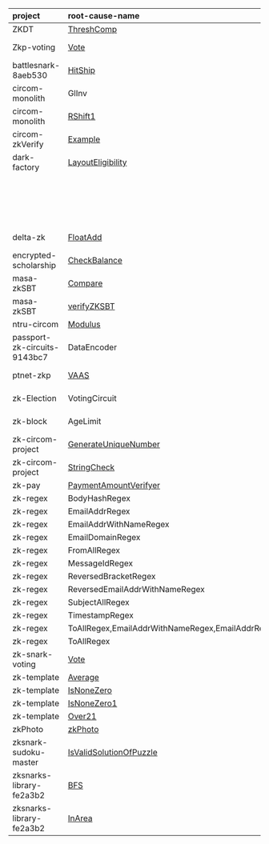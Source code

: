 | project | root-cause-name | issue | fix  | status | deployment / release |
|:--------|:----------------|:------|:---- |:-------|:---------------------|
| ZKDT                  | [ThreshComp](https://github.com/PratyushRT/ZKDT/blob/277f3f98339bc232f200de9132a2e84cb1f3796f/circuits/AuthenticatedDT.circom) |    |                   | |           |
| Zkp-voting            | [Vote](https://github.com/RAKESH9494/Zkp-voting/blob/82f1cacb1cab6093f8aada16fd66e35acbd0fd4a/backend/zkp_files/circuit.circom#L6)                                | https://github.com/RAKESH9494/Zkp-voting/issues/1              | https://github.com/RAKESH9494/Zkp-voting/pull/2      | fixed     | https://holesky.etherscan.io/address/0xcb14d82298bf3c63d1216743b94fca3281245d9d |
| battlesnark-8aeb530           | [HitShip](https://github.com/alex-lindenbaum/battlesnark/blob/8aeb53072ee770cd0ec0f3af567ceb76f31fe2ba/circuits/hitShip.circom)| https://github.com/alex-lindenbaum/battlesnark/issues/1        | https://github.com/alex-lindenbaum/battlesnark/pull/2| |           |
| circom-monolith       | GlInv                 |                   |                   | |           |
| circom-monolith       | [RShift1](https://github.com/shuklaayush/circom-monolith/blob/28f24a55d0b0847948fb460680f6353aab92a877/circuits/goldilocks.circom#L113)                           | https://github.com/shuklaayush/circom-monolith/issues/1        |                   | |           |
| circom-zkVerify       | [Example](https://github.com/armanthepythonguy/circom-zkVerify/blob/81fb88b61fb8ed14e11aac642cec0699b49ba1b4/circom/circuit.circom)                               | https://github.com/armanthepythonguy/circom-zkVerify/issues/1  | https://github.com/armanthepythonguy/circom-zkVerify/pull/2                             | fixed     |           |
| dark-factory          | [LayoutEligibility](https://github.com/wizicer/dark-factory/blob/fe499b3b8d83daaa6874b4c11536055d2b6e1a56/circuits/LayoutEligibility.circom#L194)                 | https://github.com/wizicer/dark-factory/issues/1               | https://github.com/wizicer/dark-factory/pull/2       | fixed     | Scroll Sepolia: 0x03F80FeA1795627334C2c2ae7D623257398d0549                      |
|                               |                       |                             |                   |           | Polygon zkEVM Cardona: 0x03F80FeA1795627334C2c2ae7D623257398d0549               |
|                               |                       |                             |                   |           | Linea Sepolia: 0x03F80FeA1795627334C2c2ae7D623257398d0549                       |
|                               |                       |                             |                   |           | World: 0x03F80FeA1795627334C2c2ae7D623257398d0549                               |
|                               |                       |                             |                   |           | Blockscout Scroll Sepolia: 0x03F80FeA1795627334C2c2ae7D623257398d0549           |
| delta-zk              | [FloatAdd](https://github.com/delta-mpc/delta-zk/blob/79f5d4068ec86b4a13b73809e1eab9cdc56f9b87/circuits/float/circuit.circom#L64)                                 | https://github.com/delta-mpc/delta-zk/issues/3                 |                   | | https://board.deltampc.com/                  |
| encrypted-scholarship | [CheckBalance](https://github.com/adust09/encrypted-scholarship/blob/02cb28732448900107b3400e5c3079f9ce96cf28/co-circom/circuit.circom)                           | https://github.com/adust09/encrypted-scholarship/issues/5      |                   | confirmed |           |
| masa-zkSBT            | [Compare](https://github.com/masa-finance/masa-zkSBT/blob/b842b6116cccd9919c551b9b5e79364139c59a69/circuits/lib/compare.circom)| https://github.com/masa-finance/masa-zkSBT/pull/178            |                   | |           |
| masa-zkSBT            | [verifyZKSBT](https://github.com/masa-finance/masa-zkSBT/blob/b842b6116cccd9919c551b9b5e79364139c59a69/circuits/lib/verifyZKSBT.circom)                           | https://github.com/masa-finance/masa-zkSBT/pull/178            |                   | | https://github.com/masa-finance/masa-zkSBT/tree/main/deployments/goerli         |
| ntru-circom  | [Modulus](https://github.com/numtel/ntru-circom/blob/019b1ede40099f77405617565cf41a8a19980e47/circuits/ntru.circom#L7)         | https://github.com/numtel/ntru-circom/issues/1                 | https://github.com/numtel/ntru-circom/pull/2         | fixed     |           |
| passport-zk-circuits-9143bc7  | DataEncoder           | https://github.com/utsavempiric20/zk-circom-project/issues/1   | https://github.com/rarimo/passport-zk-circuits/pull/60                                  | fixed     | https://app.rarime.com/proof-requests-demo   |
| ptnet-zkp  | [VAAS](https://github.com/FactomProject/ptnet-ZKP/blob/master/vass/circuit.circom)          | https://github.com/FactomProject/ptnet-ZKP/issues/12           |                   | |           |
| zk-Election           | VotingCircuit         |                   | https://github.com/Dyslex7c/zk-Election/commit/d527260b19dede490ff3022d099fc466ba24f429 | fixed     |           |
| zk-block | AgeLimit              | https://github.com/Elefria-Labs/zk-block/issues/32             |                   | | https://boilerplate.zkblock.app/             |
| zk-circom-project | [GenerateUniqueNumber](https://github.com/utsavempiric20/zk-circom-project/blob/main/5_GenerateUniqueNumber/GenerateUniqueNumber.circom)                          |                   |                   | |           |
| zk-circom-project | [StringCheck](https://github.com/utsavempiric20/zk-circom-project/blob/main/3_stringToInt/StringToIntData.circom)              | https://github.com/utsavempiric20/zk-circom-project/issues/1   |                   | |           |
| zk-pay | [PaymentAmountVerifyer](https://github.com/ilvcs/zk-pay/tree/73167433fe33140ff45b1f76ad65be485ae7b805)                         | https://github.com/ilvcs/zk-pay/issues/1                       | https://github.com/ilvcs/zk-pay/issues/1             | |           |
| zk-regex | BodyHashRegex         |                   | https://github.com/zkemail/zk-regex/pull/83          | confirmed | https://www.npmjs.com/package/@zk-email/zk-regex-compiler                       |
| zk-regex | EmailAddrRegex        |                   | https://github.com/zkemail/zk-regex/pull/83          | confirmed | https://www.npmjs.com/package/@zk-email/zk-regex-compiler                       |
| zk-regex | EmailAddrWithNameRegex|                   | https://github.com/zkemail/zk-regex/pull/83          | confirmed | https://www.npmjs.com/package/@zk-email/zk-regex-compiler                       |
| zk-regex | EmailDomainRegex      |                   | https://github.com/zkemail/zk-regex/pull/83          | confirmed | https://www.npmjs.com/package/@zk-email/zk-regex-compiler                       |
| zk-regex | FromAllRegex          |                   | https://github.com/zkemail/zk-regex/pull/83          | confirmed | https://www.npmjs.com/package/@zk-email/zk-regex-compiler                       |
| zk-regex | MessageIdRegex        |                   | https://github.com/zkemail/zk-regex/pull/83          | confirmed | https://www.npmjs.com/package/@zk-email/zk-regex-compiler                       |
| zk-regex | ReversedBracketRegex  |                   | https://github.com/zkemail/zk-regex/pull/83          | confirmed | https://www.npmjs.com/package/@zk-email/zk-regex-compiler                       |
| zk-regex | ReversedEmailAddrWithNameRegex                           |                   | https://github.com/zkemail/zk-regex/pull/83          | confirmed | https://www.npmjs.com/package/@zk-email/zk-regex-compiler                       |
| zk-regex | SubjectAllRegex       |                   | https://github.com/zkemail/zk-regex/pull/83          | confirmed | https://www.npmjs.com/package/@zk-email/zk-regex-compiler                       |
| zk-regex | TimestampRegex        |                   | https://github.com/zkemail/zk-regex/pull/83          | confirmed | https://www.npmjs.com/package/@zk-email/zk-regex-compiler                       |
| zk-regex | ToAllRegex,EmailAddrWithNameRegex,EmailAddrRegex         |                   | https://github.com/zkemail/zk-regex/pull/83          | confirmed | https://www.npmjs.com/package/@zk-email/zk-regex-compiler                       |
| zk-regex | ToAllRegex            |                   | https://github.com/zkemail/zk-regex/pull/83          | confirmed | https://www.npmjs.com/package/@zk-email/zk-regex-compiler                       |
| zk-snark-voting | [Vote](https://github.com/BjernoFolkvardsen/zk-snark-voting/blob/e1d3094155586844f4b2667227f40be2d69fb420/circuits/VoteCircuit/Vote.circom)                       | https://github.com/BjernoFolkvardsen/zk-snark-voting/issues/58 |                   | |           |
| zk-template | [Average](https://github.com/tea2x/zk-template/blob/0a813fd8701a6bc7d7debb754880769398699f62/circuits/average/circuit.circom)  | https://github.com/tea2x/zk-template/issues/1                  | https://github.com/tea2x/zk-template/pull/3          | |           |
| zk-template | [IsNoneZero](https://github.com/tea2x/zk-template/blob/0a813fd8701a6bc7d7debb754880769398699f62/circuits/none-zero/circuit.circom)                                | https://github.com/tea2x/zk-template/issues/2                  | https://github.com/tea2x/zk-template/pull/3          | |           |
| zk-template | [IsNoneZero1](https://github.com/tea2x/zk-template/blob/0a813fd8701a6bc7d7debb754880769398699f62/circuits/none-zero/circuit1.circom)                              | https://github.com/tea2x/zk-template/issues/2                  | https://github.com/tea2x/zk-template/pull/3          | |           |
| zk-template | [Over21](https://github.com/tea2x/zk-template/blob/main/circuits/over21/circuit.circom)     | https://github.com/tea2x/zk-template/issues/4                  |                   | |           |
| zkPhoto | [zkPhoto](https://github.com/socathie/zkPhoto/blob/main/circuits/zkPhoto.circom)            | https://github.com/socathie/zkPhoto/issues/3                   |                   | | https://zk-photo.netlify.app/                |
| zksnark-sudoku-master | [IsValidSolutionOfPuzzle](https://github.com/forestlv/zksnark-sudoku-master/blob/7f1484d5c34e20cc46e904b69d59d6ff901c4ca8/packages/circuit/circuits/utils.circom) | https://github.com/forestlv/zksnark-sudoku-master/issues/1     |                   | |           |
| zksnarks-library-fe2a3b2      | [BFS](https://github.com/kevinz917/zksnarks-library/blob/fe2a3b265d89e0a3a28e461547707f37eaf07f68/src/circuits/arrayContains/arrayContains.circom#L17)            | https://github.com/kevinz917/zksnarks-library/issues/1         | https://github.com/kevinz917/zksnarks-library/pull/2 | |           |
| zksnarks-library-fe2a3b2      | [InArea](https://github.com/kevinz917/zksnarks-library/blob/fe2a3b265d89e0a3a28e461547707f37eaf07f68/src/circuits/inArea/inArea.circom)                           | https://github.com/kevinz917/zksnarks-library/issues/3         |                   | |           |
